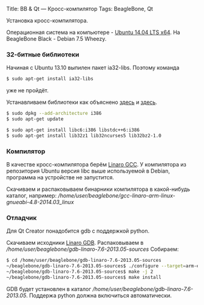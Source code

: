 Title: BB & Qt — Кросс-компилятор
Tags: BeagleBone, Qt

Установка кросс-компилятора.
<!-- more -->

Операционная система на компьютере - [Ubuntu 14.04 LTS x64](http://releases.ubuntu.com/14.04/).
На BeagleBone Black - Debian 7.5 Wheezy.

### 32-битные библиотеки
Начиная с Ubuntu 13.10 выпилен пакет ia32-libs. Поэтому команда 
```bash
$ sudo apt-get install ia32-libs
```
уже не пройдёт.

Устанавливаем библиотеки как объяснено [здесь](http://www.linuxrussia.com/2014/02/32-libs-ubuntu.html) и [здесь](http://gnuarmeclipse.livius.net/blog/toolchain-install/).
```bash
$ sudo dpkg --add-architecture i386
$ sudo apt-get update 

$ sudo apt-get install libc6:i386 libstdc++6:i386
$ sudo apt-get install lib32z1 lib32ncurses5 lib32bz2-1.0
```

### Компилятор

В качестве кросс-компилятора берём [Linaro GCC](https://launchpad.net/gcc-linaro/).
У компилятора из репозитория Ubuntu версия libc выше используемой в Debian, программа на устройстве не запустится.

Скачиваем и распаковываем бинарники компилятора в какой-нибудь каталог, например:
<i>/home/user/beaglebone/gcc-linaro-arm-linux-gnueabi-4.8-2014.03_linux</i>

### Отладчик

Для Qt Creator понадобится gdb с поддержкой python.

Скачиваем исходники [Linaro GDB](https://launchpad.net/gdb-linaro/+download).
Распаковываем в <i>/home/user/beaglebone/gdb-linaro-7.6-2013.05-sources</i>
Собираем:
```bash
$ cd /home/user/beaglebone/gdb-linaro-7.6-2013.05-sources
~/beaglebone/gdb-linaro-7.6-2013.05-sources$ ./configure --target=arm-elf-linux-gnueabihf --prefix=/home/user/beaglebone/gdb-linaro-7.6-2013.05
~/beaglebone/gdb-linaro-7.6-2013.05-sources$ make -j 2
~/beaglebone/gdb-linaro-7.6-2013.05-sources$ make install
```
GDB будет установлен в каталог <i>/home/user/beaglebone/gdb-linaro-7.6-2013.05</i>. Поддержа python должна включиться автоматически.

